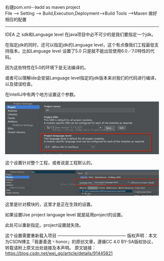 右键pom.xml--》add as maven project    
File --> Setting --> Build,Execution,Deployment-->Build Tools -->Maven  做好相应的配置


------------
IDEA 之 sdk和Language level
在java项目中必不可少的是我们要指定一个jdk。

在指定jdk的同时，还可以指定jdk的Language level，这个有点像我们工程最低支持版本。比如Language level 设置了5.0 只是就不能出现使用6.0／7.0特性的代码。

因为这些特性在5.0的环境下是无法编译的。

或者可以理解ide会安装Language level指定的jdk版本来对我们的代码进行编译，以及错误检查。

在IntelliJ中有两个地方设置这个参数。

![8-1](./picture/8-1.jpg)

这个设置针对整个工程，或者说是工程默认的。

![8-2](./picture/8-2.jpg)

这里是针对模块的，这里才是正在生效的设置。

如果设置Use project language level 就是延用project的设置。

此处可以重新指定。project设置就失效。

这个设置需要重新载入项目
————————————————
版权声明：本文为CSDN博主「我妻善逸丶honor」的原创文章，遵循CC 4.0 BY-SA版权协议，转载请附上原文出处链接及本声明。
原文链接：https://blog.csdn.net/wei_gg/article/details/91445821